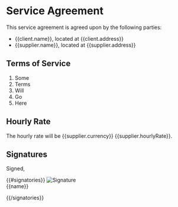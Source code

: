 # Service Agreement

This service agreement is agreed upon by the following parties:

* {{client.name}}, located at {{client.address}}
* {{supplier.name}}, located at {{supplier.address}}

## Terms of Service

1. Some
2. Terms
3. Will
4. Go
5. Here

## Hourly Rate

The hourly rate will be {{supplier.currency}} {{supplier.hourlyRate}}.

## Signatures

Signed,

{{#signatories}}
![Signature]({{signature}}) \
{{name}}

{{/signatories}}
